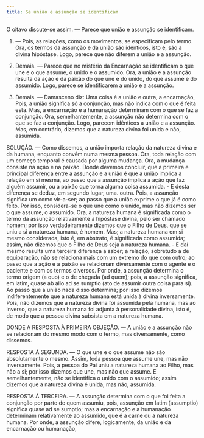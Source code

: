 ```yaml
---
title: Se união e assunção se identificam
---
```


O oitavo discute-se assim. — Parece que união e assunção se identificam.  

1. — Pois, as relações, como os movimentos, se especificam pelo termo. Ora, os termos da assunção e da união são idênticos, isto é, são a divina hipóstase. Logo, parece que não diferem a união e a assunção. 

2. Demais. — Parece que no mistério da Encarnação se identificam o que une e o que assume, o unido e o assumido. Ora, a união e a assunção resulta da ação e da paixão do que une e do unido, do que assume e do assumido. Logo, parece se identificarem a união e a assunção.  

3. Demais. — Damasceno diz: Uma coisa é a união e outra, a encarnação, Pois, a união significa só a conjunção, mas não indica com o que é feita esta. Mas, a encarnação e a humanação determinam com o que se faz a conjunção. Ora, semelhantemente, a assunção não determina com o que se faz a conjunção. Logo, parecem idênticos a união e a assunção.  Mas, em contrário, dizemos que a natureza divina foi unida e não, assumida.  

SOLUÇÃO. — Como dissemos, a união importa relação da natureza divina e da humana, enquanto convêm numa mesma pessoa. Ora, toda relação com um começo temporal é causada por alguma mudança. Ora, a mudança consiste na ação e na paixão. Donde devemos concluir, que a primeira e principal diferença entre a assunção e a união é que a união implica a relação em si mesma, ao passo que a assunção implica a ação que faz alguém assumir, ou a paixão que torna alguma coisa assumida. - E desta diferença se deduz, em segundo lugar, uma. outra. Pois, a assunção significa um como vir-a-ser; ao passo que a união exprime o que já é como feito. Por isso, considera-se o que une como o unido, mas não dizemos ser o que assume, o assumido. Ora, a natureza humana é significada como o termo da assunção relativamente à hipóstase divina, pelo ser chamado homem; por isso verdadeiramente dizemos que o Filho de Deus, que se uniu a si a natureza humana, é homem. Mas; a natureza humana em si mesmo considerada, isto é, em abstrato, é significada como assumida; assim, não dizemos que o Filho de Deus seja a natureza humana. - E daí mesmo resulta uma terceira diferença a saber; a relação, sobretudo a de equiparação, não se relaciona mais com um extremo do que com outro; ao passo que a ação e a paixão se relacionam diversamente com o agente e o paciente e com os termos diversos. Por onde, a assunção determina o termo origem (a quo) e o de chegada (ad quem); pois, a assunção significa, em latim, quase ab alio ad se sumptio (ato de assumir outra coisa para si). Ao passo que a união nada disso determina; por isso dizemos indiferentemente que a natureza humana está unida à divina inversamente. Pois, não dizemos que a natureza divina foi assumida pela humana, mas ao inverso, que a natureza humana foi adjunta à personalidade divina, isto é, de modo que a pessoa divina subsista em a natureza humana.  

DONDE A RESPOSTA À PRIMEIRA OBJEÇÃO. — A união e a assunção não se relacionam do mesmo modo com o termo, mas diversamente, como dissemos.  

RESPOSTA À SEGUNDA. — O que une e o que assume não são absolutamente o mesmo. Assim, toda pessoa que assume une, mas não inversamente. Pois, a pessoa do Pai uniu a natureza humana ao Filho, mas não a si; por isso dizemos que une, mas não que assume. E semelhantemente, não se identifica o unido com o assumido; assim dizemos que a natureza divina é unida, mas não, assumida.  

RESPOSTA À TERCEIRA. — A assunção determina com o que foi feita a conjunção por parte de quem assumiu, pois, assunção em latim (assumptio) significa quase ad se sumptio; mas a encarnaçâo e a humanação determinam relativamente ao assumido, que é a carne ou a natureza humana. Por onde, a assunção difere, logicamente, da união e da encarnação ou humanação,